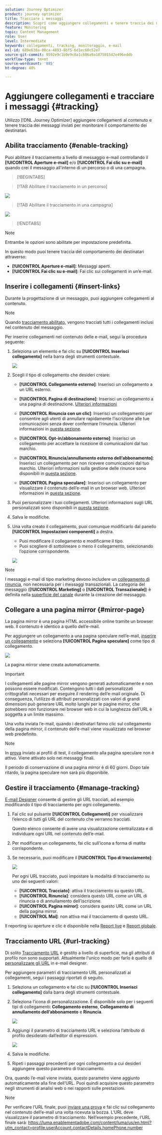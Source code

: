 ```yaml
---
solution: Journey Optimizer
product: journey optimizer
title: Tracciare i messaggi
description: Scopri come aggiungere collegamenti e tenere traccia dei messaggi inviati
feature: Monitoring
topic: Content Management
role: User
level: Intermediate
keywords: collegamenti, tracking, monitoraggio, e-mail
exl-id: 689e630a-00ca-4893-8bf5-6d1ec60c52e7
source-git-commit: 9592e9c1b0e9c8a1c606a9a187501542e496eddb
workflow-type: tm+mt
source-wordcount: '885'
ht-degree: 40%

---
```


# Aggiungere collegamenti e tracciare i messaggi {#tracking}

Utilizzo [!DNL Journey Optimizer] aggiungere collegamenti al contenuto e tenere traccia dei messaggi inviati per monitorare il comportamento dei destinatari.

## Abilita tracciamento {#enable-tracking}

Puoi abilitare il tracciamento a livello di messaggio e-mail controllando il **[!UICONTROL Aperture e-mail]** e/o **[!UICONTROL Fai clic su e-mail]** quando crei il messaggio all’interno di un percorso o di una campagna.

>[!BEGINTABS]

>[!TAB Abilitare il tracciamento in un percorso]

![](assets/message-tracking-journey.png)

>[!TAB Abilitare il tracciamento in una campagna]

![](assets/message-tracking-campaign.png)

>[!ENDTABS]

>[!NOTE]
>
>Entrambe le opzioni sono abilitate per impostazione predefinita.

In questo modo puoi tenere traccia del comportamento dei destinatari attraverso:

* **[!UICONTROL Aperture e-mail]**: Messaggi aperti.
* **[!UICONTROL Fai clic su e-mail]**: Fai clic sui collegamenti in un’e-mail.

## Inserire i collegamenti {#insert-links}

Durante la progettazione di un messaggio, puoi aggiungere collegamenti al contenuto.

>[!NOTE]
>
>Quando [tracciamento abilitato](#enable-tracking), vengono tracciati tutti i collegamenti inclusi nel contenuto del messaggio.

Per inserire collegamenti nel contenuto delle e-mail, segui la procedura seguente:

1. Seleziona un elemento e fai clic su **[!UICONTROL Inserisci collegamento]** nella barra degli strumenti contestuale.

   ![](assets/message-tracking-insert-link.png)

1. Scegli il tipo di collegamento che desideri creare:

   * **[!UICONTROL Collegamento esterno]**: Inserisci un collegamento a un URL esterno.

   * **[!UICONTROL Pagina di destinazione]**: Inserisci un collegamento a una pagina di destinazione. [Ulteriori informazioni](../landing-pages/get-started-lp.md)

   * **[!UICONTROL Rinuncia con un clic]**: Inserisci un collegamento per consentire agli utenti di annullare rapidamente l’iscrizione alle tue comunicazioni senza dover confermare l’rinuncia. Ulteriori informazioni in [questa sezione](../privacy/opt-out.md#one-click-opt-out).

   * **[!UICONTROL Opt-in/abbonamento esterno]**: Inserisci un collegamento per accettare la ricezione di comunicazioni dal tuo marchio.

   * **[!UICONTROL Rinuncia/annullamento esterno dell’abbonamento]**: Inserisci un collegamento per non ricevere comunicazioni dal tuo marchio. Ulteriori informazioni sulla gestione delle rinunce sono disponibili in [questa sezione](../privacy/opt-out.md#opt-out-management).

   * **[!UICONTROL Pagina speculare]**: Inserisci un collegamento per visualizzare il contenuto dell’e-mail in un browser web. Ulteriori informazioni in [questa sezione](#mirror-page).

1. Puoi personalizzare i tuoi collegamenti. Ulteriori informazioni sugli URL personalizzati sono disponibili in [questa sezione](../personalization/personalization-syntax.md#perso-urls).

1. Salva le modifiche.

1. Una volta creato il collegamento, puoi comunque modificarlo dal panello **[!UICONTROL Impostazioni componenti]** a destra.

   * Puoi modificare il collegamento e modificarne il tipo.
   * Puoi scegliere di sottolineare o meno il collegamento, selezionando l’opzione corrispondente.

   ![](assets/message-tracking-link-settings.png)

>[!NOTE]
>
>I messaggi e-mail di tipo marketing devono includere un [collegamento di rinuncia](../privacy/opt-out.md#opt-out-management), non necessaria per i messaggi transazionali. La categoria del messaggio (**[!UICONTROL Marketing]** o **[!UICONTROL Transazionale]**) è definita nella [superficie del canale](../configuration/channel-surfaces.md#email-type) durante la creazione del messaggio.

## Collegare a una pagina mirror {#mirror-page}

La pagina mirror è una pagina HTML accessibile online tramite un browser web. Il contenuto è identico a quello dell’e-mail.

Per aggiungere un collegamento a una pagina speculare nell’e-mail, [inserire un collegamento](#insert-links) e seleziona **[!UICONTROL Pagina speculare]** come tipo di collegamento.

![](assets/message-tracking-mirror-page.png)

La pagina mirror viene creata automaticamente.

>[!IMPORTANT]
>
>I collegamenti alle pagine mirror vengono generati automaticamente e non possono essere modificati. Contengono tutti i dati personalizzati crittografati necessari per eseguire il rendering dell’e-mail originale. Di conseguenza, l’utilizzo di attributi personalizzati con valori di grandi dimensioni può generare URL molto lunghi per le pagine mirror, che potrebbero non funzionare nei browser web in cui la lunghezza dell’URL è soggetta a un limite massimo.

Una volta inviata l’e-mail, quando i destinatari fanno clic sul collegamento della pagina mirror, il contenuto dell’e-mail viene visualizzato nel browser web predefinito.

>[!NOTE]
>
>In [prova](preview.md#send-proofs) inviato ai profili di test, il collegamento alla pagina speculare non è attivo. Viene attivato solo nei messaggi finali.

Il periodo di conservazione di una pagina mirror è di 60 giorni. Dopo tale ritardo, la pagina speculare non sarà più disponibile.

## Gestire il tracciamento {#manage-tracking}

[E-mail Designer](content-from-scratch.md) consente di gestire gli URL tracciati, ad esempio modificando il tipo di tracciamento per ogni collegamento.

1. Fai clic sul pulsante **[!UICONTROL Collegamenti]** per visualizzare l’elenco di tutti gli URL del contenuto che verranno tracciati.

   Questo elenco consente di avere una visualizzazione centralizzata e di individuare ogni URL nel contenuto dell’e-mail.

1. Per modificare un collegamento, fai clic sull’icona a forma di matita corrispondente.

1. Se necessario, puoi modificare il **[!UICONTROL Tipo di tracciamento]**:

   ![](assets/message-tracking-edit-a-link.png)

   Per ogni URL tracciato, puoi impostare la modalità di tracciamento su uno dei seguenti valori:

   * **[!UICONTROL Tracciato]**: attiva il tracciamento su questo URL.
   * **[!UICONTROL Rinuncia]**: considera questo URL come un URL di rinuncia o di annullamento dell’iscrizione.
   * **[!UICONTROL Pagina mirror]**: considera questo URL come un URL della pagina mirror.
   * **[!UICONTROL Mai]**: non attiva mai il tracciamento di questo URL.<!--This information is saved: if the URL appears again in a future message, its tracking is automatically deactivated.-->

Il reporting su aperture e clic è disponibile nella [Report live](../reports/live-report.md) e [Report globale](../reports/global-report.md).

## Tracciamento URL {#url-tracking}

Di solito [Tracciamento URL](email-settings.md#url-tracking) è gestito a livello di superficie, ma gli attributi di profilo non sono supportati. Attualmente l&#39;unico modo per farlo è quello di [personalizzare gli URL](../personalization/personalization-syntax.md#perso-urls) in e-mail designer.

Per aggiungere parametri di tracciamento URL personalizzati ai collegamenti, segui i passaggi riportati di seguito.

1. Seleziona un collegamento e fai clic su **[!UICONTROL Inserisci collegamento]** dalla barra degli strumenti contestuale.

1. Seleziona l’icona di personalizzazione. È disponibile solo per i seguenti tipi di collegamenti: **Collegamento esterno**, **Collegamento di annullamento dell’abbonamento** e **Rinuncia**.

   ![](assets/message-tracking-insert-link-perso.png)

1. Aggiungi il parametro di tracciamento URL e seleziona l’attributo di profilo desiderato dall’editor di espressioni.

   ![](assets/message-tracking-perso-parameter.png)

1. Salva le modifiche.

1. Ripeti i passaggi precedenti per ogni collegamento a cui desideri aggiungere questo parametro di tracciamento.

Ora, quando l’e-mail viene inviata, questo parametro viene aggiunto automaticamente alla fine dell’URL. Puoi quindi acquisire questo parametro negli strumenti di analisi web o nei rapporti sulle prestazioni.

>[!NOTE]
>
>Per verificare l’URL finale, puoi [inviare una prova](preview.md#send-proofs) e fai clic sul collegamento nel contenuto dell’e-mail una volta ricevuta la bozza. L’URL deve visualizzare il parametro di tracciamento. Nell’esempio precedente, l’URL finale sarà: https://luma.enablementadobe.com/content/luma/us/en.html?utm_contact=profile.userAccount.contactDetails.homePhone.number
